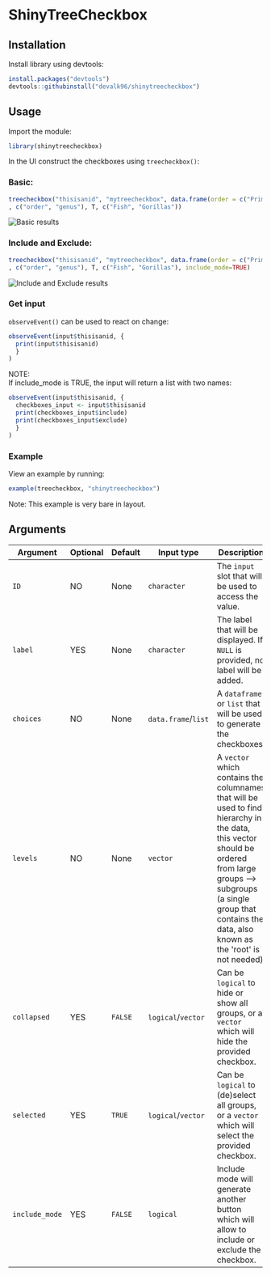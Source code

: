 # ShinyTreeCheckbox

## Installation

Install library using devtools:   
```R
install.packages("devtools")
devtools::githubinstall("devalk96/shinytreecheckbox")
```

## Usage
Import the module: 
```R
library(shinytreecheckbox)
```

In the UI construct the checkboxes using `treecheckbox()`:

### Basic:
```R
treecheckbox("thisisanid", "mytreecheckbox", data.frame(order = c("Primates", "Primates", "Primates", "Primates", "Primates", "Carnivora", "Carnivora", "Birds", "Birds", "Birds", "Fish", "Fish", "Fish"), genus = c("Baboons", "Capuchin monkeys", "Chimpanzees", "Gorillas", "Mandrills", "Seals", "Candids", "Chiroxiphia", "Montezuma oropendolas", "Pale chanting goshawks", "Cichlids", "Moon wrasse", "Mozambique tilapia"))
, c("order", "genus"), T, c("Fish", "Gorillas"))
```

![Basic results](https://raw.githubusercontent.com/devalk96/shinytreecheckbox/media/images/example.jpeg)

### Include and Exclude: 
```R
treecheckbox("thisisanid", "mytreecheckbox", data.frame(order = c("Primates", "Primates", "Primates", "Primates", "Primates", "Carnivora", "Carnivora", "Birds", "Birds", "Birds", "Fish", "Fish", "Fish"), genus = c("Baboons", "Capuchin monkeys", "Chimpanzees", "Gorillas", "Mandrills", "Seals", "Candids", "Chiroxiphia", "Montezuma oropendolas", "Pale chanting goshawks", "Cichlids", "Moon wrasse", "Mozambique tilapia"))
, c("order", "genus"), T, c("Fish", "Gorillas"), include_mode=TRUE)
```
![Include and Exclude results](https://raw.githubusercontent.com/devalk96/shinytreecheckbox/media/images/example2.jpeg)

### Get input
`observeEvent()` can be used to react on change:

```r 
observeEvent(input$thisisanid, {
  print(input$thisisanid)
  }
)
```

NOTE:  
If include_mode is TRUE, the input will return a list with two names:
```r 
observeEvent(input$thisisanid, {
  checkboxes_input <- input$thisisanid
  print(checkboxes_input$include)
  print(checkboxes_input$exclude)
  }
)
```

### Example
View an example by running:
```R
example(treecheckbox, "shinytreecheckbox")
```
Note: This example is very bare in layout.

## Arguments
| Argument       | Optional | Default | Input type          | Description                                                                                                                                                                                                                              |
|----------------|----------|---------|---------------------|------------------------------------------------------------------------------------------------------------------------------------------------------------------------------------------------------------------------------------------|
| `ID`           | NO       | None    | `character`         | The `input` slot that will be used to access the value.                                                                                                                                                                                  |
| `label`        | YES      | None    | `character`         | The label that will be displayed. If `NULL` is provided, no label will be added.                                                                                                                                                         |
| `choices`      | NO       | None    | `data.frame`/`list` | A `dataframe` or `list` that will be used to generate the checkboxes.                                                                                                                                                                    |
| `levels`       | NO       | None    | `vector`            | A `vector` which contains the columnames that will be used to find hierarchy in the data, this vector should be ordered from large groups --> subgroups (a single group that contains the data, also known as the 'root' is not needed). |
| `collapsed`    | YES      | `FALSE` | `logical`/`vector`  | Can be `logical` to hide or show all groups, or a `vector` which will hide the provided checkbox.                                                                                                                                        |
| `selected`     | YES      | `TRUE`  | `logical`/`vector`  | Can be `logical` to (de)select all groups, or a `vector` which will select the provided checkbox.                                                                                                                                        |
| `include_mode` | YES      | `FALSE` | `logical`           | Include mode will generate another button which will allow to include or exclude the checkbox.                                                                                                                                           |                                                                                                                                         |
